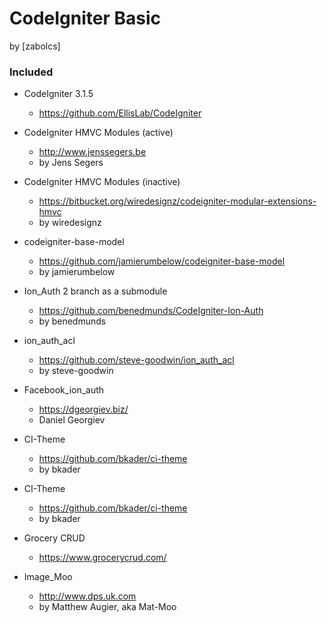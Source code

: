 # CodeIgniter Basic
by [zabolcs]

### Included
* CodeIgniter 3.1.5
  * https://github.com/EllisLab/CodeIgniter

* CodeIgniter HMVC Modules (active)
  * http://www.jenssegers.be
  * by Jens Segers
 
* CodeIgniter HMVC Modules (inactive)
  * https://bitbucket.org/wiredesignz/codeigniter-modular-extensions-hmvc
  * by wiredesignz
 
* codeigniter-base-model
  * https://github.com/jamierumbelow/codeigniter-base-model
  * by jamierumbelow  
    
* Ion_Auth 2 branch as a submodule
  * https://github.com/benedmunds/CodeIgniter-Ion-Auth
  * by benedmunds

* ion_auth_acl
  * https://github.com/steve-goodwin/ion_auth_acl
  * by steve-goodwin

* Facebook_ion_auth
  * https://dgeorgiev.biz/
  * Daniel Georgiev

* CI-Theme
  * https://github.com/bkader/ci-theme
  * by bkader 

* CI-Theme
  * https://github.com/bkader/ci-theme
  * by bkader 

* Grocery CRUD
  * https://www.grocerycrud.com/

* Image_Moo
  * http://www.dps.uk.com
  * by Matthew Augier, aka Mat-Moo
